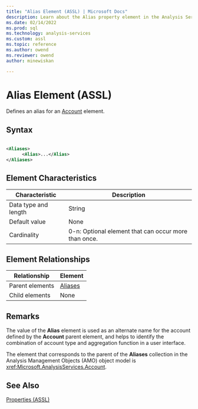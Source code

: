 ```yaml
---
title: "Alias Element (ASSL) | Microsoft Docs"
description: Learn about the Alias property element in the Analysis Services Scripting Language (ASSL) schema.
ms.date: 02/14/2022
ms.prod: sql
ms.technology: analysis-services
ms.custom: assl
ms.topic: reference
ms.author: owend
ms.reviewer: owend
author: minewiskan

---
```

# Alias Element (ASSL)

  Defines an alias for an [Account](../objects/account-element-assl.md) element.  
  
## Syntax  
  
```xml  
  
<Aliases>  
      <Alias>...</Alias>  
</Aliases>  
```  
  
## Element Characteristics  
  
|Characteristic|Description|  
|--------------------|-----------------|  
|Data type and length|String|  
|Default value|None|  
|Cardinality|0-n: Optional element that can occur more than once.|  
  
## Element Relationships  
  
|Relationship|Element|  
|------------------|-------------|  
|Parent elements|[Aliases](../collections/aliases-element-assl.md)|  
|Child elements|None|  
  
## Remarks  
 The value of the **Alias** element is used as an alternate name for the account defined by the **Account** parent element, and helps to identify the combination of account type and aggregation function in a user interface.  
  
 The element that corresponds to the parent of the **Aliases** collection in the Analysis Management Objects (AMO) object model is <xref:Microsoft.AnalysisServices.Account>.  
  
## See Also  
 [Properties &#40;ASSL&#41;](properties-assl.md)  
  
  
